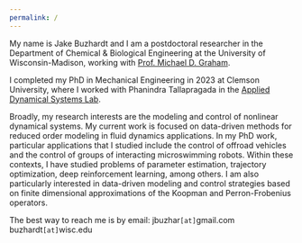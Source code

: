 ```yaml
---
permalink: /
---
```


My name is Jake Buzhardt and I am a postdoctoral researcher in the Department of Chemical & Biological Engineering at the University of Wisconsin-Madison, working with [Prof. Michael D. Graham](https://grahamgroup.che.wisc.edu/). 

I completed my PhD in Mechanical Engineering in 2023 at Clemson University, where I worked with Phanindra Tallapragada in the [Applied Dynamical Systems Lab](http://ptallap.people.clemson.edu/).

Broadly, my research interests are the modeling and control of nonlinear dynamical systems.  My current work is focused on data-driven methods for reduced order modeling in fluid dynamics applications.   In my PhD work, particular applications that I studied include the control of offroad vehicles and the control of groups of interacting microswimming robots.  Within these contexts, I have studied problems of parameter estimation, trajectory optimization, deep reinforcement learning, among others.  I am also particularly interested in data-driven modeling and control strategies based on finite dimensional approximations of the Koopman and Perron-Frobenius operators.   

The best way to reach me is by email:
jbuzhar`[at]`gmail.com 
buzhardt`[at]`wisc.edu
